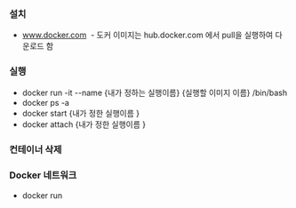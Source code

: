 ### 설치
  - www.docker.com
  - 도커 이미지는 hub.docker.com 에서 pull을 실행하여 다운로드 함
  
### 실행
  - docker run -it --name {내가 정하는 실행이름} {실행할 이미지 이름} /bin/bash
  - docker ps -a
  - docker start {내가 정한 실행이름 }
  - docker attach {내가 정한 실행이름 }
  
### 컨테이너 삭제
 
### Docker 네트워크
  - docker run 
